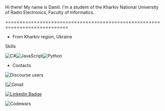 Hi there! My name is Daniil.
I'm a student of the Kharkiv National University of Radio Electronics, Faculty of Informatics.

============================================================================

* From Kharkiv region, Ukraine



Skills

![C#](https://img.shields.io/badge/c%23-%23239120.svg?style=for-the-badge&logo=c-sharp&logoColor=white)![JavaScript](https://img.shields.io/badge/javascript-%23323330.svg?style=for-the-badge&logo=javascript&logoColor=%23F7DF1E)![Python](https://img.shields.io/badge/python-3670A0?style=for-the-badge&logo=python&logoColor=ffdd54)

* Contacts
<img alt="Discourse users" src="https://img.shields.io/discourse/users?server=discord.com%2Fusers%2Fiseedevilinmyroom%233031">

[![Gmail](https://img.shields.io/badge/Gmail-D14836?style=for-the-badge&logo=gmail&logoColor=white)

[![Linkedin Badge](https://img.shields.io/badge/-ludehsar-blue?style=flat-square&logo=Linkedin&logoColor=white&link=https://www.linkedin.com/in/daniil-ternovyi-6335b9249/)]([https://www.linkedin.com/in/ludehsar/](https://www.linkedin.com/in/daniil-ternovyi-6335b9249/))

![Codewars](https://www.codewars.com/users/hardtry_samurai/badges/large)
